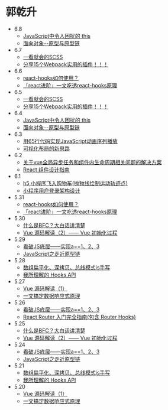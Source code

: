 # 郭乾升
- 6.8
  - [JavaScript中令人困扰的 this](https://juejin.cn/post/6944587375334916126)
  - [面向对象--原型与原型链](https://juejin.cn/post/6944595399088799752)
- 6.7
  - [一看就会的SCSS](https://juejin.cn/post/6943987760130687012)
  - [分享15个Webpack实用的插件！！！](https://juejin.cn/post/6944940506862485511)
- 6.6
  - [react-hooks如何使用？](https://juejin.cn/post/6864438643727433741)
  - [「react进阶」一文吃透react-hooks原理](https://juejin.cn/post/6944863057000529933)
- 6.5
  - [一看就会的SCSS](https://juejin.cn/post/6943987760130687012)
  - [分享15个Webpack实用的插件！！！](https://juejin.cn/post/6944940506862485511)
- 6.4
  - [JavaScript中令人困扰的 this](https://juejin.cn/post/6944587375334916126)
  - [面向对象--原型与原型链](https://juejin.cn/post/6944595399088799752) 
- 6.3
  - [用65行代码实现JavaScript动画序列播放](https://juejin.cn/post/6943433312371212302)
  - [可视化布局的新思路](https://juejin.cn/post/6943474376767438885)
- 6.2
  - [关于vue全局异步任务和组件内生命周期相关问题的解决方案](https://juejin.cn/post/6943054839555293191)
  - [React 组件设计指南](https://juejin.cn/post/6942720798335434766)  
- 6.1
  - [h5,小程序飞入购物车(抛物线绘制运动轨迹点)](https://juejin.cn/post/6884420198389973000)
  - [小程序用户登录架构设计](https://juejin.cn/post/6945264484491460638)
- 5.31
  - [react-hooks如何使用？](https://juejin.cn/post/6864438643727433741)
  - [「react进阶」一文吃透react-hooks原理](https://juejin.cn/post/6944863057000529933)
- 5.30
  - [什么是BFC？大白话讲清楚](https://juejin.cn/post/6950082193632788493)
  - [Vue 源码解读（2）—— Vue 初始化过程](https://juejin.cn/post/6950084496515399717)
- 5.29
  - [看破JS底层——实现a==1、2、3](https://juejin.cn/post/6948257149625729055)
  - [JavaScript之走近原型链](https://juejin.cn/post/6949814782862032909)
- 5.28
  - [数组扁平化、深拷贝、总线模式js手写](https://juejin.cn/post/6949533652439007268)
  - [我所理解的 Hooks API](https://juejin.cn/post/6948974432341721102)
- 5.27
  - [Vue 源码解读（1）](https://juejin.cn/post/6949370458793836580)
  - [一文搞定数据响应式原理](https://juejin.cn/post/6949481542431277093)
- 5.26
  - [看破JS底层——实现a==1、2、3](https://juejin.cn/post/6948257149625729055)
  - [React Router 入门完全指南(包含 Router Hooks)](https://juejin.cn/post/6948226424427773983)
- 5.25
  - [什么是BFC？大白话讲清楚](https://juejin.cn/post/6950082193632788493)
  - [Vue 源码解读（2）—— Vue 初始化过程](https://juejin.cn/post/6950084496515399717)
- 5.24
  - [看破JS底层——实现a==1、2、3](https://juejin.cn/post/6948257149625729055)
  - [JavaScript之走近原型链](https://juejin.cn/post/6949814782862032909)
- 5.21
  - [数组扁平化、深拷贝、总线模式js手写](https://juejin.cn/post/6949533652439007268)
  - [我所理解的 Hooks API](https://juejin.cn/post/6948974432341721102)
- 5.20
  - [Vue 源码解读（1）](https://juejin.cn/post/6949370458793836580)
  - [一文搞定数据响应式原理](https://juejin.cn/post/6949481542431277093)